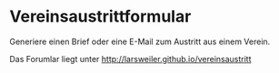 Vereinsaustrittformular
=======================

Generiere einen Brief oder eine E-Mail zum Austritt aus einem Verein.

Das Forumlar liegt unter http://larsweiler.github.io/vereinsaustritt
